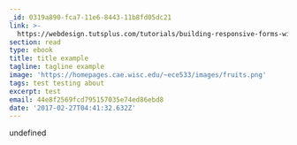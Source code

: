 ```yaml
---
_id: 0319a890-fca7-11e6-8443-11b8fd05dc21
link: >-
  https://webdesign.tutsplus.com/tutorials/building-responsive-forms-with-flexbox--cms-26767
section: read
type: ebook
title: title example
tagline: tagline example
image: 'https://homepages.cae.wisc.edu/~ece533/images/fruits.png'
tags: test testing about
excerpt: test
email: 44e8f2569fcd795157035e74ed86ebd8
date: '2017-02-27T04:41:32.632Z'
---
```

undefined
